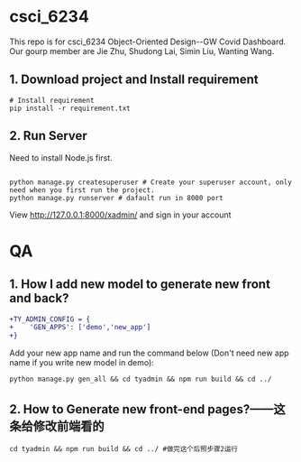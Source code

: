 # csci_6234
This repo is for csci_6234 Object-Oriented Design--GW Covid Dashboard. Our gourp member are Jie Zhu, Shudong Lai, Simin Liu, Wanting Wang.

## 1. Download project and Install requirement
```
# Install requirement
pip install -r requirement.txt
```

## 2. Run Server
Need to install Node.js first.
```

python manage.py createsuperuser # Create your superuser account, only need when you first run the project.
python manage.py runserver # dafault run in 8000 port
```

View http://127.0.0.1:8000/xadmin/ and sign in your account

# QA
## 1. How I add new model to generate new front and back?
```diff
+TY_ADMIN_CONFIG = {
+    'GEN_APPS': ['demo','new_app']
+}
```
Add your new app name and run the command below (Don't need new app name if you write new model in demo):
```
python manage.py gen_all && cd tyadmin && npm run build && cd ../
```
## 2. How to Generate new front-end pages?——这条给修改前端看的

```
cd tyadmin && npm run build && cd ../ #做完这个后照步骤2运行
```
